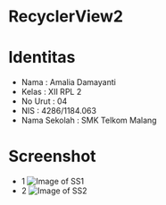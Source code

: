 # RecyclerView2

# Identitas

* Nama : Amalia Damayanti
* Kelas : XII RPL 2
* No Urut : 04
* NIS : 4286/1184.063
* Nama Sekolah : SMK Telkom Malang



# Screenshot

* 1
![Image of SS1](http://imagizer.imageshack.us/v2/1024x768q90/923/7DkdvI.png)
* 2
![Image of SS2](http://imagizer.imageshack.us/v2/1024x768q90/921/GNUIln.png)
